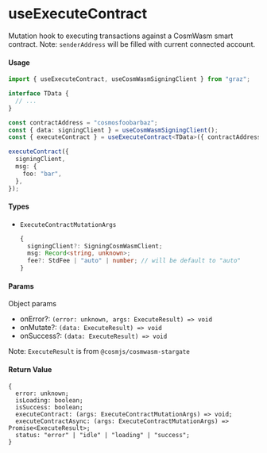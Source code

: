 # useExecuteContract

Mutation hook to executing transactions against a CosmWasm smart contract.
Note: `senderAddress` will be filled with current connected account.

#### Usage

```ts
import { useExecuteContract, useCosmWasmSigningClient } from "graz";

interface TData {
  // ...
}

const contractAddress = "cosmosfoobarbaz";
const { data: signingClient } = useCosmWasmSigningClient();
const { executeContract } = useExecuteContract<TData>({ contractAddress });

executeContract({
  signingClient,
  msg: {
    foo: "bar",
  },
});
```

#### Types

- `ExecuteContractMutationArgs`
  ```ts
  {
    signingClient?: SigningCosmWasmClient;
    msg: Record<string, unknown>;
    fee?: StdFee | "auto" | number; // will be default to "auto"
  }
  ```

#### Params

Object params

- onError?: `(error: unknown, args: ExecuteResult) => void`
- onMutate?: `(data: ExecuteResult) => void`
- onSuccess?: `(data: ExecuteResult) => void`

Note: `ExecuteResult` is from `@cosmjs/cosmwasm-stargate`

#### Return Value

```tsx
{
  error: unknown;
  isLoading: boolean;
  isSuccess: boolean;
  executeContract: (args: ExecuteContractMutationArgs) => void;
  executeContractAsync: (args: ExecuteContractMutationArgs) => Promise<ExecuteResult>;
  status: "error" | "idle" | "loading" | "success";
}
```
